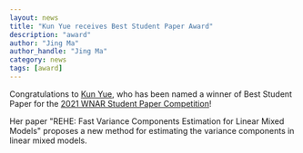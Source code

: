 ```yaml
---
layout: news
title: "Kun Yue receives Best Student Paper Award"
description: "award"
author: "Jing Ma"
author_handle: "Jing Ma"
category: news
tags: [award]
---
```


Congratulations to [Kun Yue](team/kunyue), who has been named a winner of Best Student Paper for the [2021 WNAR Student Paper Competition](http://www.wnar.org/resources/Documents/WNAR_2021_student_competition.pdf)!

Her paper "REHE: Fast Variance Components Estimation for Linear Mixed Models" proposes a new method for estimating the variance components in linear mixed models.